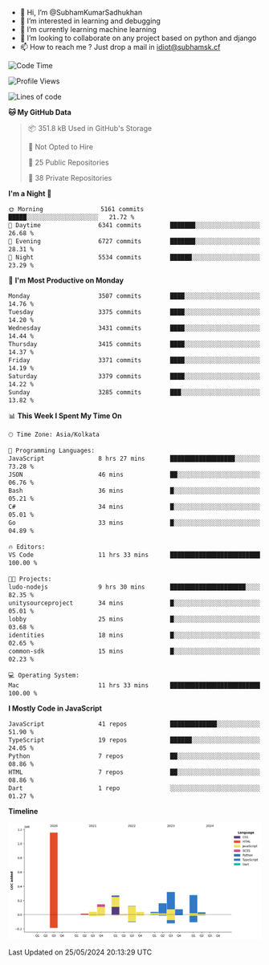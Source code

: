 - 👋 Hi, I’m @SubhamKumarSadhukhan
- 👀 I’m interested in learning and debugging
- 🌱 I’m currently learning machine learning
- 💞️ I’m looking to collaborate on any project based on python and django
- 📫 How to reach me ?
      Just drop a mail in idiot@subhamsk.cf

<!---
SubhamKumarSadhukhan/SubhamKumarSadhukhan is a ✨ special ✨ repository because its `README.md` (this file) appears on your GitHub profile.
You can click the Preview link to take a look at your changes.
--->


<!--START_SECTION:waka-->
![Code Time](http://img.shields.io/badge/Code%20Time-2%2C208%20hrs%2052%20mins-blue)

![Profile Views](http://img.shields.io/badge/Profile%20Views-0-blue)

![Lines of code](https://img.shields.io/badge/From%20Hello%20World%20I%27ve%20Written-2.7%20million%20lines%20of%20code-blue)

**🐱 My GitHub Data** 

> 📦 351.8 kB Used in GitHub's Storage 
 > 
> 🚫 Not Opted to Hire
 > 
> 📜 25 Public Repositories 
 > 
> 🔑 38 Private Repositories 
 > 
**I'm a Night 🦉** 

```text
🌞 Morning                5161 commits        █████░░░░░░░░░░░░░░░░░░░░   21.72 % 
🌆 Daytime                6341 commits        ███████░░░░░░░░░░░░░░░░░░   26.68 % 
🌃 Evening                6727 commits        ███████░░░░░░░░░░░░░░░░░░   28.31 % 
🌙 Night                  5534 commits        ██████░░░░░░░░░░░░░░░░░░░   23.29 % 
```
📅 **I'm Most Productive on Monday** 

```text
Monday                   3507 commits        ████░░░░░░░░░░░░░░░░░░░░░   14.76 % 
Tuesday                  3375 commits        ████░░░░░░░░░░░░░░░░░░░░░   14.20 % 
Wednesday                3431 commits        ████░░░░░░░░░░░░░░░░░░░░░   14.44 % 
Thursday                 3415 commits        ████░░░░░░░░░░░░░░░░░░░░░   14.37 % 
Friday                   3371 commits        ████░░░░░░░░░░░░░░░░░░░░░   14.19 % 
Saturday                 3379 commits        ████░░░░░░░░░░░░░░░░░░░░░   14.22 % 
Sunday                   3285 commits        ███░░░░░░░░░░░░░░░░░░░░░░   13.82 % 
```


📊 **This Week I Spent My Time On** 

```text
🕑︎ Time Zone: Asia/Kolkata

💬 Programming Languages: 
JavaScript               8 hrs 27 mins       ██████████████████░░░░░░░   73.28 % 
JSON                     46 mins             ██░░░░░░░░░░░░░░░░░░░░░░░   06.76 % 
Bash                     36 mins             █░░░░░░░░░░░░░░░░░░░░░░░░   05.21 % 
C#                       34 mins             █░░░░░░░░░░░░░░░░░░░░░░░░   05.01 % 
Go                       33 mins             █░░░░░░░░░░░░░░░░░░░░░░░░   04.89 % 

🔥 Editors: 
VS Code                  11 hrs 33 mins      █████████████████████████   100.00 % 

🐱‍💻 Projects: 
ludo-nodejs              9 hrs 30 mins       █████████████████████░░░░   82.35 % 
unitysourceproject       34 mins             █░░░░░░░░░░░░░░░░░░░░░░░░   05.01 % 
lobby                    25 mins             █░░░░░░░░░░░░░░░░░░░░░░░░   03.68 % 
identities               18 mins             █░░░░░░░░░░░░░░░░░░░░░░░░   02.65 % 
common-sdk               15 mins             █░░░░░░░░░░░░░░░░░░░░░░░░   02.23 % 

💻 Operating System: 
Mac                      11 hrs 33 mins      █████████████████████████   100.00 % 
```

**I Mostly Code in JavaScript** 

```text
JavaScript               41 repos            █████████████░░░░░░░░░░░░   51.90 % 
TypeScript               19 repos            ██████░░░░░░░░░░░░░░░░░░░   24.05 % 
Python                   7 repos             ██░░░░░░░░░░░░░░░░░░░░░░░   08.86 % 
HTML                     7 repos             ██░░░░░░░░░░░░░░░░░░░░░░░   08.86 % 
Dart                     1 repo              ░░░░░░░░░░░░░░░░░░░░░░░░░   01.27 % 
```



**Timeline**

![Lines of Code chart](https://raw.githubusercontent.com/SubhamKumarSadhukhan/SubhamKumarSadhukhan/main/assets/bar_graph.png)


 Last Updated on 25/05/2024 20:13:29 UTC
<!--END_SECTION:waka-->
